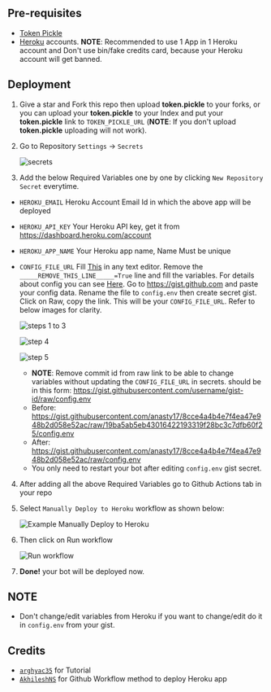 ## Pre-requisites

- [Token Pickle](https://github.com/SlamDevs/slam-mirrorbot#getting-google-oauth-api-credential-file)
- [Heroku](heroku.com) accounts. **NOTE**: Recommended to use 1 App in 1 Heroku account and Don't use bin/fake credits card, because your Heroku account will get banned.

## Deployment

1. Give a star and Fork this repo then upload **token.pickle** to your forks, or you can upload your **token.pickle** to your Index and put your **token.pickle** link to `TOKEN_PICKLE_URL` (**NOTE**: If you don't upload **token.pickle** uploading will not work).

2. Go to Repository `Settings` -> `Secrets`

	![secrets](https://telegra.ph/file/bb8cb0eced5caad68a41b.jpg)

3. Add the below Required Variables one by one by clicking `New Repository Secret` everytime.

- `HEROKU_EMAIL` Heroku Account Email Id in which the above app will be deployed
- `HEROKU_API_KEY` Your Heroku API key, get it from https://dashboard.heroku.com/account
- `HEROKU_APP_NAME` Your Heroku app name, Name Must be unique
- `CONFIG_FILE_URL` Fill [This](https://raw.githubusercontent.com/Slam-Team/slam-mirrorbot/master/config_sample.env) in any text editor. Remove the `_____REMOVE_THIS_LINE_____=True` line and fill the variables. For details about config you can see [Here](https://github.com/SlamDevs/slam-mirrorbot#setting-up-config-file). Go to https://gist.github.com and paste your config data. Rename the file to `config.env` then create secret gist. Click on Raw, copy the link. This will be your `CONFIG_FILE_URL`. Refer to below images for clarity. 

	![steps 1 to 3](https://telegra.ph/file/1d8fec16516a87ba9d1ac.jpg)

	![step 4](https://telegra.ph/file/1491f99836cd694ea1195.jpg)

	![step 5](https://telegra.ph/file/416a550f7ded579b63272.jpg)

	* **NOTE**: Remove commit id from raw link to be able to change variables without updating the `CONFIG_FILE_URL` in secrets. should be in this form: https://gist.githubusercontent.com/username/gist-id/raw/config.env
	* Before: https://gist.githubusercontent.com/anasty17/8cce4a4b4e7f4ea47e948b2d058e52ac/raw/19ba5ab5eb43016422193319f28bc3c7dfb60f25/config.env
	* After: https://gist.githubusercontent.com/anasty17/8cce4a4b4e7f4ea47e948b2d058e52ac/raw/config.env
	* You only need to restart your bot after editing `config.env` gist secret.

4. After adding all the above Required Variables go to Github Actions tab in your repo

5. Select `Manually Deploy to Heroku` workflow as shown below:

	![Example Manually Deploy to Heroku](https://telegra.ph/file/38ffda0165d9671f1d5dc.jpg)

6. Then click on Run workflow

	![Run workflow](https://telegra.ph/file/c5b4c2e02f585cb59fe5c.jpg)

7. **Done!** your bot will be deployed now.

## NOTE
- Don't change/edit variables from Heroku if you want to change/edit do it in `config.env` from your gist.

## Credits
- [`arghyac35`](https://github.com/arghyac35) for Tutorial
- [`AkhileshNS`](https://github.com/AkhileshNS) for Github Workflow method to deploy Heroku app